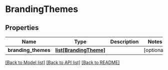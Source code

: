 # BrandingThemes

## Properties
Name | Type | Description | Notes
------------ | ------------- | ------------- | -------------
**branding_themes** | [**list[BrandingTheme]**](BrandingTheme.md) |  | [optional] 

[[Back to Model list]](../README.md#documentation-for-models) [[Back to API list]](../README.md#documentation-for-api-endpoints) [[Back to README]](../README.md)


